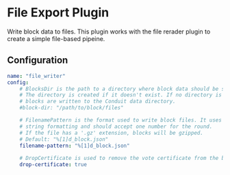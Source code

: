 # File Export Plugin

Write block data to files. This plugin works with the file rerader plugin to create a simple file-based pipeine.

## Configuration
```yml @sample.yaml
name: "file_writer"
config:
    # BlocksDir is the path to a directory where block data should be stored.
    # The directory is created if it doesn't exist. If no directory is provided
    # blocks are written to the Conduit data directory.
    #block-dir: "/path/to/block/files"

    # FilenamePattern is the format used to write block files. It uses go
    # string formatting and should accept one number for the round.
    # If the file has a '.gz' extension, blocks will be gzipped.
    # Default: "%[1]d_block.json"
    filename-pattern: "%[1]d_block.json"
  
    # DropCertificate is used to remove the vote certificate from the block data before writing files.
    drop-certificate: true
```
